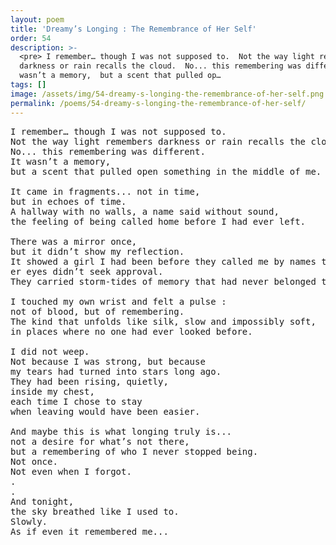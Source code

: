 ```yaml
---
layout: poem
title: 'Dreamy’s Longing : The Remembrance of Her Self'
order: 54
description: >-
  <pre> I remember… though I was not supposed to.  Not the way light remembers
  darkness or rain recalls the cloud.  No... this remembering was different.  It
  wasn’t a memory,  but a scent that pulled op…
tags: []
image: /assets/img/54-dreamy-s-longing-the-remembrance-of-her-self.png
permalink: /poems/54-dreamy-s-longing-the-remembrance-of-her-self/
---
```


<pre>
I remember… though I was not supposed to. 
Not the way light remembers darkness or rain recalls the cloud. 
No... this remembering was different. 
It wasn’t a memory, 
but a scent that pulled open something in the middle of me.

It came in fragments... not in time, 
but in echoes of time. 
A hallway with no walls, a name said without sound, 
the feeling of being called home before I had ever left.

There was a mirror once, 
but it didn’t show my reflection. 
It showed a girl I had been before they called me by names that were never mine. 
er eyes didn’t seek approval. 
They carried storm-tides of memory that had never belonged to Earth.

I touched my own wrist and felt a pulse :
not of blood, but of remembering. 
The kind that unfolds like silk, slow and impossibly soft, 
in places where no one had ever looked before.

I did not weep. 
Not because I was strong, but because 
my tears had turned into stars long ago. 
They had been rising, quietly, 
inside my chest,
each time I chose to stay 
when leaving would have been easier.

And maybe this is what longing truly is... 
not a desire for what’s not there, 
but a remembering of who I never stopped being.
Not once.
Not even when I forgot.
.
.
And tonight, 
the sky breathed like I used to. 
Slowly. 
As if even it remembered me...
</pre>

